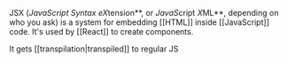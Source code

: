 JSX (***J*avaScript *S*yntax e*X*tension**, or ***J*ava*S*cript *X*ML**, depending on who you ask) is a system for embedding [[HTML]] inside [[JavaScript]] code. It's used by [[React]] to create components.

It gets [[transpilation|transpiled]] to regular JS